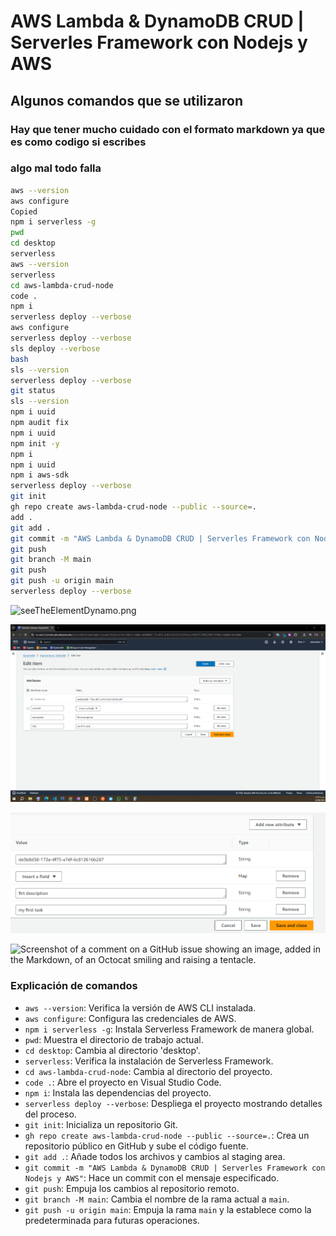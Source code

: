 # AWS Lambda & DynamoDB CRUD | Serverles Framework con Nodejs y AWS

## Algunos comandos que se utilizaron

### Hay que tener mucho cuidado con el formato markdown ya que es como codigo si escribes
### algo mal todo falla

```bash
aws --version
aws configure
Copied
npm i serverless -g
pwd
cd desktop
serverless
aws --version
serverless
cd aws-lambda-crud-node
code .
npm i
serverless deploy --verbose
aws configure
serverless deploy --verbose
sls deploy --verbose
bash
sls --version
serverless deploy --verbose
git status
sls --version
npm i uuid
npm audit fix
npm i uuid
npm init -y
npm i
npm i uuid
npm i aws-sdk
serverless deploy --verbose
git init
gh repo create aws-lambda-crud-node --public --source=.
add .
git add .
git commit -m "AWS Lambda & DynamoDB CRUD | Serverles Framework con Nodejs y AWS"
git push
git branch -M main
git push
git push -u origin main
serverless deploy --verbose
```

![seeTheElementDynamo.png]([https://prnt.sc/6bnK92Wz_Zw2](https://www.google.com/url?sa=i&x))

![Texto alternativo](seeTheElementDynamo.png)

![seeTheElementDynamo](images/aaa.png)

![Screenshot of a comment on a GitHub issue showing an image, added in the Markdown, of an Octocat smiling and raising a tentacle.](https://myoctocat.com/assets/images/base-octocat.svg)



### Explicación de comandos

- `aws --version`: Verifica la versión de AWS CLI instalada.
- `aws configure`: Configura las credenciales de AWS.
- `npm i serverless -g`: Instala Serverless Framework de manera global.
- `pwd`: Muestra el directorio de trabajo actual.
- `cd desktop`: Cambia al directorio 'desktop'.
- `serverless`: Verifica la instalación de Serverless Framework.
- `cd aws-lambda-crud-node`: Cambia al directorio del proyecto.
- `code .`: Abre el proyecto en Visual Studio Code.
- `npm i`: Instala las dependencias del proyecto.
- `serverless deploy --verbose`: Despliega el proyecto mostrando detalles del proceso.
- `git init`: Inicializa un repositorio Git.
- `gh repo create aws-lambda-crud-node --public --source=.`: Crea un repositorio público en GitHub y sube el código fuente.
- `git add .`: Añade todos los archivos y cambios al staging area.
- `git commit -m "AWS Lambda & DynamoDB CRUD | Serverles Framework con Nodejs y AWS"`: Hace un commit con el mensaje especificado.
- `git push`: Empuja los cambios al repositorio remoto.
- `git branch -M main`: Cambia el nombre de la rama actual a `main`.
- `git push -u origin main`: Empuja la rama `main` y la establece como la predeterminada para futuras operaciones.




